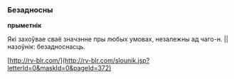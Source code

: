 ### Безадносны
**прыметнік**

Які захоўвае сваё значэнне пры любых умовах, незалежны ад чаго-н. || назоўнік: безадноснасць.

<a rel="author">[http://rv-blr.com/](http://rv-blr.com/slounik.jsp?letterId=0&maskId=0&pageId=372)</a>
